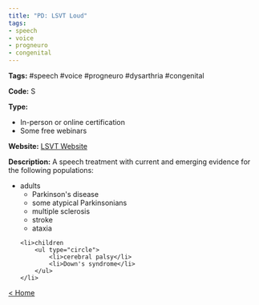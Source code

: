 ```yaml
---
title: "PD: LSVT Loud"
tags:
- speech
- voice
- progneuro
- congenital
---
```


<p><b>Tags:</b> #speech #voice #progneuro #dysarthria #congenital</p>
<p><b>Code:</b> S</p>
<p><b>Type:</b>
<ul type="disc">
<li>In-person or online certification</li>
<li>Some free webinars</li>
</ul>
</p>
<p><b>Website:</b>
<a href="https://www.lsvtglobal.com/LSVTLoud">LSVT Website</a></p>

<p><b>Description:</b>
A speech treatment with current and emerging evidence for the following populations:</p>

<p>

<ul type="disc">
	<li>adults
		<ul type="circle">
			<li>Parkinson's disease</li>
			<li>some atypical Parkinsonians</li>
			<li>multiple sclerosis</li>
			<li>stroke</li>
			<li>ataxia</li>
		</ul>
	</li>
	
	<li>children
		<ul type="circle">
			<li>cerebral palsy</li>
			<li>Down's syndrome</li>
		</ul>
	</li>
</ul>

</p>

<p><a href="https://speechiegoodies.github.io/CPD-Vault">&lt; Home</a></p>